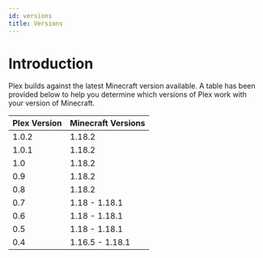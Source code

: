 ```yaml
---
id: versions
title: Versions
---
```


# Introduction
Plex builds against the latest Minecraft version available. A table has been provided below to help you determine which versions of Plex work with your version of Minecraft.

| Plex Version | Minecraft Versions |
| ------------ | ------------------ |
| 1.0.2        | 1.18.2             |
| 1.0.1        | 1.18.2             |
| 1.0          | 1.18.2             |
| 0.9          | 1.18.2             |
| 0.8          | 1.18.2             |
| 0.7          | 1.18 - 1.18.1      |
| 0.6          | 1.18 - 1.18.1      |
| 0.5          | 1.18 - 1.18.1      |
| 0.4          | 1.16.5 - 1.18.1    |